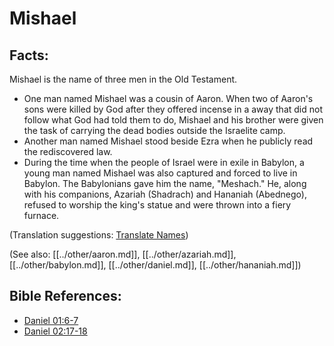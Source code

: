 # Mishael #

## Facts: ##

Mishael is the name of three men in the Old Testament.

* One man named Mishael was a cousin of Aaron. When two of Aaron's sons were killed by God after they offered incense in a away that did not follow what God had told them to do, Mishael and his brother were given the task of carrying the dead bodies outside the Israelite camp.
* Another man named Mishael stood beside Ezra when he publicly read the rediscovered law.
* During the time when the people of Israel were in exile in Babylon, a young man named Mishael was also captured and forced to live in Babylon. The Babylonians gave him the name, "Meshach." He, along with his companions, Azariah (Shadrach) and Hananiah (Abednego), refused to worship the king's statue and were thrown into a fiery furnace.

(Translation suggestions: [Translate Names](en/ta-vol1/translate/man/translate-names))

(See also: [[../other/aaron.md]], [[../other/azariah.md]], [[../other/babylon.md]], [[../other/daniel.md]], [[../other/hananiah.md]])

## Bible References: ##

* [Daniel 01:6-7](en/tn/dan/help/01/06)
* [Daniel 02:17-18](en/tn/dan/help/02/17)